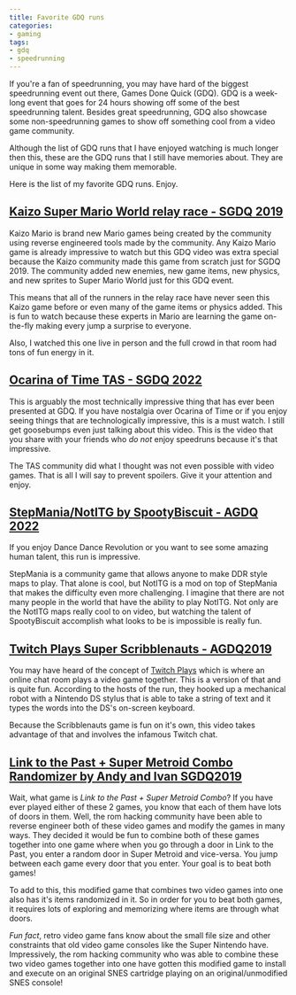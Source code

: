 ```yaml
---
title: Favorite GDQ runs
categories:
- gaming
tags:
- gdq
- speedrunning
---
```


If you're a fan of speedrunning, you may have hard of the biggest speedrunning event out there, Games Done Quick (GDQ). GDQ is a week-long event that goes for 24 hours showing off some of the best speedrunning talent. Besides great speedrunning, GDQ also showcase some non-speedrunning games to show off something cool from a video game community. 

Although the list of GDQ runs that I have enjoyed watching is much longer then this, these are the GDQ runs that I still have memories about. They are unique in some way making them memorable. 

Here is the list of my favorite GDQ runs. Enjoy. 

## [Kaizo Super Mario World relay race - SGDQ 2019][1]

Kaizo Mario is brand new Mario games being created by the community using reverse engineered tools made by the community. Any Kaizo Mario game is already impressive to watch but this GDQ video was extra special because the Kaizo community made this game from scratch just for SGDQ 2019. The community added new enemies, new game items, new physics, and new sprites to Super Mario World just for this GDQ event. 

This means that all of the runners in the relay race have never seen this Kaizo game before or even many of the game items or physics added. This is fun to watch because these experts in Mario are learning the game on-the-fly making every jump a surprise to everyone. 

Also, I watched this one live in person and the full crowd in that room had tons of fun energy in it. 

## [Ocarina of Time TAS - SGDQ 2022][2]

This is arguably the most technically impressive thing that has ever been presented at GDQ. If you have nostalgia over Ocarina of Time or if you enjoy seeing things that are technologically impressive, this is a must watch. I still get goosebumps even just talking about this video. This is the video that you share with your friends who *do not* enjoy speedruns because it's that impressive. 

The TAS community did what I thought was not even possible with video games. That is all I will say to prevent spoilers. Give it your attention and enjoy. 

## [StepMania/NotITG by SpootyBiscuit - AGDQ 2022][3]

If you enjoy Dance Dance Revolution or you want to see some amazing human talent, this run is impressive. 

StepMania is a community game that allows anyone to make DDR style maps to play. That alone is cool, but NotITG is a mod on top of StepMania that makes the difficulty even more challenging. I imagine that there are not many people in the world that have the ability to play NotITG. Not only are the NotITG maps really cool to on video, but watching the talent of SpootyBiscuit accomplish what looks to be is impossible is really fun. 

## [Twitch Plays Super Scribblenauts - AGDQ2019][4]

You may have heard of the concept of [Twitch Plays][5] which is where an online chat room plays a video game together. This is a version of that and is quite fun. According to the hosts of the run, they hooked up a mechanical robot with a Nintendo DS stylus that is able to take a string of text and it types the words into the DS's on-screen keyboard. 

Because the Scribblenauts game is fun on it's own, this video takes advantage of that and involves the infamous Twitch chat. 

## [Link to the Past + Super Metroid Combo Randomizer by Andy and Ivan SGDQ2019][6]

Wait, what game is *Link to the Past + Super Metroid Combo*? If you have ever played either of these 2 games, you know that each of them have lots of doors in them. Well, the rom hacking community have been able to reverse engineer both of these video games and modify the games in many ways. They decided it would be fun to combine both of these games together into one game where when you go through a door in Link to the Past, you enter a random door in Super Metroid and vice-versa. You jump between each game every door that you enter. Your goal is to beat both games! 

To add to this, this modified game that combines two video games into one also has it's items randomized in it. So in order for you to beat both games, it requires lots of exploring and memorizing where items are through what doors. 

*Fun fact*, retro video game fans know about the small file size and other constraints that old video game consoles like the Super Nintendo have. Impressively, the rom hacking community who was able to combine these two video games together into one have gotten this modified game to install and execute on an original SNES cartridge playing on an original/unmodified SNES console! 





[1]:	https://www.youtube.com/watch?v=yARetgEZnEM
[2]:	https://www.youtube.com/watch?v=PNbkv_DJ0f0
[3]:	https://www.youtube.com/watch?v=sBP8MxQhEVM
[4]:	https://www.youtube.com/watch?v=sf2sNQ5t3Vo
[5]:	https://en.wikipedia.org/wiki/Twitch_Plays_Pok%C3%A9mon
[6]:	https://www.youtube.com/watch?v=uujsW7yFkZU